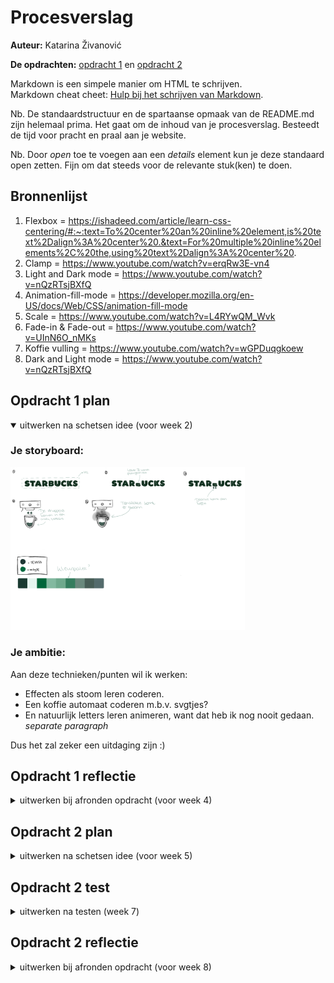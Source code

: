 # Procesverslag
**Auteur:** Katarina Živanović

**De opdrachten:** [opdracht 1](opdracht1/index.html) en [opdracht 2](opdracht2/index.html)


Markdown is een simpele manier om HTML te schrijven.  
Markdown cheat cheet: [Hulp bij het schrijven van Markdown](https://github.com/adam-p/markdown-here/wiki/Markdown-Cheatsheet).

Nb. De standaardstructuur en de spartaanse opmaak van de README.md zijn helemaal prima. Het gaat om de inhoud van je procesverslag. Besteedt de tijd voor pracht en praal aan je website.

Nb. Door *open* toe te voegen aan een *details* element kun je deze standaard open zetten. Fijn om dat steeds voor de relevante stuk(ken) te doen.



## Bronnenlijst
  1. Flexbox = https://ishadeed.com/article/learn-css-centering/#:~:text=To%20center%20an%20inline%20element,is%20text%2Dalign%3A%20center%20.&text=For%20multiple%20inline%20elements%2C%20the,using%20text%2Dalign%3A%20center%20. 
  2. Clamp = https://www.youtube.com/watch?v=erqRw3E-vn4 
  3. Light and Dark mode = https://www.youtube.com/watch?v=nQzRTsjBXfQ
  4. Animation-fill-mode = https://developer.mozilla.org/en-US/docs/Web/CSS/animation-fill-mode 
  5. Scale = https://www.youtube.com/watch?v=L4RYwQM_Wvk
  6. Fade-in & Fade-out = https://www.youtube.com/watch?v=UInN6O_nMKs 
  7. Koffie vulling = https://www.youtube.com/watch?v=wGPDuqgkoew 
  8. Dark and Light mode = https://www.youtube.com/watch?v=nQzRTsjBXfQ 



## Opdracht 1 plan

<details open>
  <summary>uitwerken na schetsen idee (voor week 2)</summary>


  ### Je storyboard: 


  <img src="readme-images/Storyboard_Starbucks.png" width="375px" alt="storyboard voor opdracht 1">


  ### Je ambitie: 
  

  Aan deze technieken/punten wil ik werken:
  - Effecten als stoom leren coderen.
  - Een koffie automaat coderen m.b.v. svgtjes?
  - En natuurlijk letters leren animeren, want dat heb ik nog nooit gedaan. *separate paragraph*

  Dus het zal zeker een uitdaging zijn :)
 
</details>



## Opdracht 1 reflectie

<details>
  <summary>uitwerken bij afronden opdracht (voor week 4)</summary>


  ### Je uitkomst - karakteristiek screenshot(s):
  <img src="readme-images/website_1.png" width="375px" alt="uitomst afbeelding 1 opdracht 1"> 

  Wanneer je de hoofdpagina bezoekt, wordt de tekst 'Starbucks' weergegeven met een beker. De kleuren die je op dat moment ziet, zijn afhankelijk van je voorkeuren. Als je de lichte modus hebt ingeschakeld, worden er lichtere kleuren getoond. En als je de donkere modus aan hebt staan, krijg je wat donkerdere kleuren te zien. Dit heb ik gedaan door de roots aan te passen met behulp van '@media (prefers-color-scheme: dark)'. Het stukje code voor dit gedeelte zag er als volgt uit: 
  


    :root {
      --letter-color:var(--starbucks-light-green);
      --coffee-color:var(--ijskoffie-licht-bruin);
      --Koffiefill-color:var(--dark-mode-coffeeFill);
      --KoffieDruppel-color: var(--ijskoffie-licht-bruin);
      --koffie-in-beker: var(--ijskoffie-licht-bruin);
      --koffie-beker-border: var(--darkMode-koffieBeker-border);
      --achtergrond-kleur: var(--starbucks-house-green);
      --letter-color:var(--darkmode-color-text);
    }


  <img src="readme-images/website_2.png" width="375px" alt="uitomst afbeelding 2 opdracht 1">

  Wanneer je over de H1 hovert, wordt er een animatie afgespeeld waarbij de letter B wordt platgedrukt, waardoor er koffiedruppels vrijkomen die in de koffiebeker vallen. Deze animaties zijn gemaakt met behulp van keyframes. Door gebruik te maken van "transform: scaleY" kon ik de lengte van de letter B aanpassen, zodat het lijkt alsof deze wordt platgedrukt. Met "opacity" en "transform: translateY" kon ik de koffiedruppels geleidelijk zichtbaar maken en laten vallen naar het bekertje. Hieronder zie bevindt zich de keyframe voor de animatie van de letter B: 
  


    @keyframes letterBanimatie{
      0%{
        transform: scaleY(1);
      }

      20%{
        transform: scaleY(0.6);
      }
      
      40%{
        transform: scaleY(0.6);
      }

      60%{
        transform: scaleY(0.4);
      }

      80%{
        transform: scaleY(0.2);
      }

      100%{
        transform: scaleY(0.1);
      }
    }


  <img src="readme-images/website_3.png" width="375px" alt="uitomst afbeelding 3 opdracht 1">

  Na een aantal seconden lijkt het alsof een vloeibare substantie het scherm overneemt. Ook deze animatie is gemaakt met behulp van een keyframe. Door gebruik te maken van "z-index: -1;", zorg ik ervoor dat de vloeistof zich achter de tekst en de beker bevindt, waardoor het alleen op de achtergrond plaatsvindt. 



  ### Dit ging goed/Heb ik geleerd: 
  De Dark and light mode ging erg goed bij mij, ik begreep het ook erg snel. Ik vond het ook erg leuk
  om hiermee met kleuren te spelen.

  <img src="readme-images/lightmode.png" width="375px" alt="light mode desktop">
  <img src="readme-images/darkmode.png" width="375px" alt="dark mode desktop">


  ### Dit was lastig/Is niet gelukt:
  Het is me niet gelukt om een automaat en stoom te maken zonder een div/svg/img, omdat het te moeilijk
  voor me werd. Dit vond ik eigenlijk ook best pittig om te maken, omdat ik heel vaak vastliep bij bepaalde punten. Daarnaast lukt me het niet om de koffiegolf op mobielformaat groter te maken. Op mobielformaat bleef er namelijk nog een stukje witruimte over. Ook doet mijn letter B animatie het niet meer, terwijl hij het eerst wel deed. Eefje en ik konden beiden het probleem niet vinden. Wat ik echt jammer vind, want dat maakte deze wesbite eigenlijk compleet. 

  <img src="readme-images/witruimteGolf.png" width="375px" alt="witruimte golf afbeelding">
</details>



## Opdracht 2 plan

<details>
  <summary>uitwerken na schetsen idee (voor week 5)</summary>


  ### Je ontwerp:
  <img src="readme-images/dummy-plaatje.svg" width="375px" alt="ontwerp opdracht 2">


  ### Je ambitie: 
  Aan deze technieken/punten wil ik werken:
  - punt 1
  - punt 2
  - nog een punt
  - ...
</details>



## Opdracht 2 test

<details>
  <summary>uitwerken na testen (week 7)</summary>

  Neem minimaal 5 bevindingen op:



  ### Bevinding 1:
  Omschrijving van wat er nog niet orde was (tekst en afbeeding(en)).

  #### oplossing:
  Beschrijving hoe je het hebt hebt opgelost of als het niet gelukt is hoe je het zou oplossen (tekst en afbeeding(en)).



  ### Bevinding 2:
  Omschrijving van wat er nog niet orde was (tekst en afbeeding(en)).

  #### oplossing:
  Beschrijving hoe je het hebt hebt opgelost of als het niet gelukt is hoe je het zou oplossen (tekst en afbeeding(en)).



  ### Bevinding 3:
  ...
</details>



## Opdracht 2 reflectie

<details>
  <summary>uitwerken bij afronden opdracht (voor week 8)</summary>

  ### Je uitkomst - karakteristiek screenshot(s):
  <img src="readme-images/dummy-plaatje.svg" width="375px" alt="uitkomst opdracht 2">


  ### Dit ging goed/Heb ik geleerd: 
  Korte omschrijving met plaatje(s)

  <img src="readme-images/dummy-plaatje.svg" width="375px" alt="top">


  ### Dit was lastig/Is niet gelukt:
  Korte omschrijving met plaatje(s)

  <img src="readme-images/dummy-plaatje.svg" width="375px" alt="bummer">
</details>